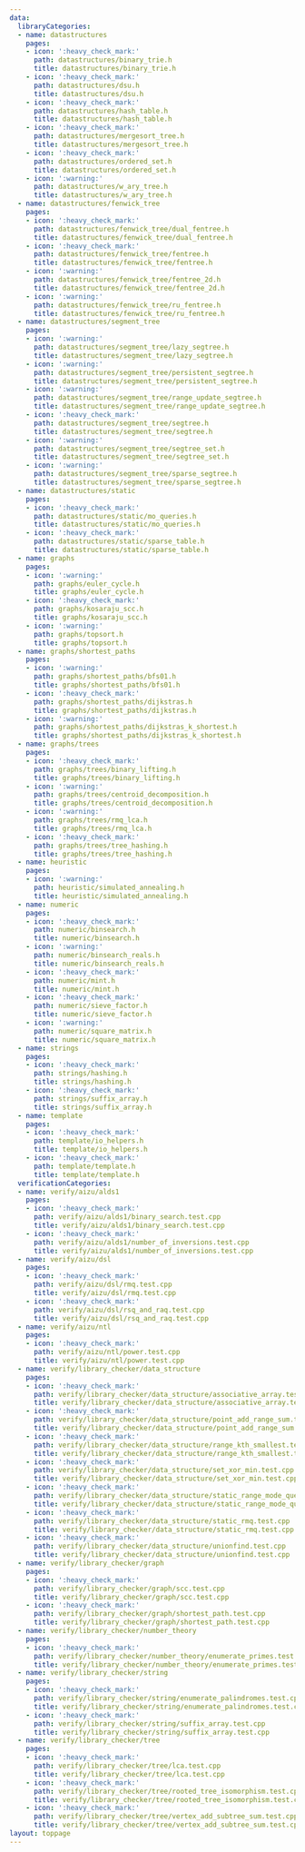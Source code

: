 ```yaml
---
data:
  libraryCategories:
  - name: datastructures
    pages:
    - icon: ':heavy_check_mark:'
      path: datastructures/binary_trie.h
      title: datastructures/binary_trie.h
    - icon: ':heavy_check_mark:'
      path: datastructures/dsu.h
      title: datastructures/dsu.h
    - icon: ':heavy_check_mark:'
      path: datastructures/hash_table.h
      title: datastructures/hash_table.h
    - icon: ':heavy_check_mark:'
      path: datastructures/mergesort_tree.h
      title: datastructures/mergesort_tree.h
    - icon: ':heavy_check_mark:'
      path: datastructures/ordered_set.h
      title: datastructures/ordered_set.h
    - icon: ':warning:'
      path: datastructures/w_ary_tree.h
      title: datastructures/w_ary_tree.h
  - name: datastructures/fenwick_tree
    pages:
    - icon: ':heavy_check_mark:'
      path: datastructures/fenwick_tree/dual_fentree.h
      title: datastructures/fenwick_tree/dual_fentree.h
    - icon: ':heavy_check_mark:'
      path: datastructures/fenwick_tree/fentree.h
      title: datastructures/fenwick_tree/fentree.h
    - icon: ':warning:'
      path: datastructures/fenwick_tree/fentree_2d.h
      title: datastructures/fenwick_tree/fentree_2d.h
    - icon: ':warning:'
      path: datastructures/fenwick_tree/ru_fentree.h
      title: datastructures/fenwick_tree/ru_fentree.h
  - name: datastructures/segment_tree
    pages:
    - icon: ':warning:'
      path: datastructures/segment_tree/lazy_segtree.h
      title: datastructures/segment_tree/lazy_segtree.h
    - icon: ':warning:'
      path: datastructures/segment_tree/persistent_segtree.h
      title: datastructures/segment_tree/persistent_segtree.h
    - icon: ':warning:'
      path: datastructures/segment_tree/range_update_segtree.h
      title: datastructures/segment_tree/range_update_segtree.h
    - icon: ':heavy_check_mark:'
      path: datastructures/segment_tree/segtree.h
      title: datastructures/segment_tree/segtree.h
    - icon: ':warning:'
      path: datastructures/segment_tree/segtree_set.h
      title: datastructures/segment_tree/segtree_set.h
    - icon: ':warning:'
      path: datastructures/segment_tree/sparse_segtree.h
      title: datastructures/segment_tree/sparse_segtree.h
  - name: datastructures/static
    pages:
    - icon: ':heavy_check_mark:'
      path: datastructures/static/mo_queries.h
      title: datastructures/static/mo_queries.h
    - icon: ':heavy_check_mark:'
      path: datastructures/static/sparse_table.h
      title: datastructures/static/sparse_table.h
  - name: graphs
    pages:
    - icon: ':warning:'
      path: graphs/euler_cycle.h
      title: graphs/euler_cycle.h
    - icon: ':heavy_check_mark:'
      path: graphs/kosaraju_scc.h
      title: graphs/kosaraju_scc.h
    - icon: ':warning:'
      path: graphs/topsort.h
      title: graphs/topsort.h
  - name: graphs/shortest_paths
    pages:
    - icon: ':warning:'
      path: graphs/shortest_paths/bfs01.h
      title: graphs/shortest_paths/bfs01.h
    - icon: ':heavy_check_mark:'
      path: graphs/shortest_paths/dijkstras.h
      title: graphs/shortest_paths/dijkstras.h
    - icon: ':warning:'
      path: graphs/shortest_paths/dijkstras_k_shortest.h
      title: graphs/shortest_paths/dijkstras_k_shortest.h
  - name: graphs/trees
    pages:
    - icon: ':heavy_check_mark:'
      path: graphs/trees/binary_lifting.h
      title: graphs/trees/binary_lifting.h
    - icon: ':warning:'
      path: graphs/trees/centroid_decomposition.h
      title: graphs/trees/centroid_decomposition.h
    - icon: ':warning:'
      path: graphs/trees/rmq_lca.h
      title: graphs/trees/rmq_lca.h
    - icon: ':heavy_check_mark:'
      path: graphs/trees/tree_hashing.h
      title: graphs/trees/tree_hashing.h
  - name: heuristic
    pages:
    - icon: ':warning:'
      path: heuristic/simulated_annealing.h
      title: heuristic/simulated_annealing.h
  - name: numeric
    pages:
    - icon: ':heavy_check_mark:'
      path: numeric/binsearch.h
      title: numeric/binsearch.h
    - icon: ':warning:'
      path: numeric/binsearch_reals.h
      title: numeric/binsearch_reals.h
    - icon: ':heavy_check_mark:'
      path: numeric/mint.h
      title: numeric/mint.h
    - icon: ':heavy_check_mark:'
      path: numeric/sieve_factor.h
      title: numeric/sieve_factor.h
    - icon: ':warning:'
      path: numeric/square_matrix.h
      title: numeric/square_matrix.h
  - name: strings
    pages:
    - icon: ':heavy_check_mark:'
      path: strings/hashing.h
      title: strings/hashing.h
    - icon: ':heavy_check_mark:'
      path: strings/suffix_array.h
      title: strings/suffix_array.h
  - name: template
    pages:
    - icon: ':heavy_check_mark:'
      path: template/io_helpers.h
      title: template/io_helpers.h
    - icon: ':heavy_check_mark:'
      path: template/template.h
      title: template/template.h
  verificationCategories:
  - name: verify/aizu/alds1
    pages:
    - icon: ':heavy_check_mark:'
      path: verify/aizu/alds1/binary_search.test.cpp
      title: verify/aizu/alds1/binary_search.test.cpp
    - icon: ':heavy_check_mark:'
      path: verify/aizu/alds1/number_of_inversions.test.cpp
      title: verify/aizu/alds1/number_of_inversions.test.cpp
  - name: verify/aizu/dsl
    pages:
    - icon: ':heavy_check_mark:'
      path: verify/aizu/dsl/rmq.test.cpp
      title: verify/aizu/dsl/rmq.test.cpp
    - icon: ':heavy_check_mark:'
      path: verify/aizu/dsl/rsq_and_raq.test.cpp
      title: verify/aizu/dsl/rsq_and_raq.test.cpp
  - name: verify/aizu/ntl
    pages:
    - icon: ':heavy_check_mark:'
      path: verify/aizu/ntl/power.test.cpp
      title: verify/aizu/ntl/power.test.cpp
  - name: verify/library_checker/data_structure
    pages:
    - icon: ':heavy_check_mark:'
      path: verify/library_checker/data_structure/associative_array.test.cpp
      title: verify/library_checker/data_structure/associative_array.test.cpp
    - icon: ':heavy_check_mark:'
      path: verify/library_checker/data_structure/point_add_range_sum.test.cpp
      title: verify/library_checker/data_structure/point_add_range_sum.test.cpp
    - icon: ':heavy_check_mark:'
      path: verify/library_checker/data_structure/range_kth_smallest.test.cpp
      title: verify/library_checker/data_structure/range_kth_smallest.test.cpp
    - icon: ':heavy_check_mark:'
      path: verify/library_checker/data_structure/set_xor_min.test.cpp
      title: verify/library_checker/data_structure/set_xor_min.test.cpp
    - icon: ':heavy_check_mark:'
      path: verify/library_checker/data_structure/static_range_mode_query.test.cpp
      title: verify/library_checker/data_structure/static_range_mode_query.test.cpp
    - icon: ':heavy_check_mark:'
      path: verify/library_checker/data_structure/static_rmq.test.cpp
      title: verify/library_checker/data_structure/static_rmq.test.cpp
    - icon: ':heavy_check_mark:'
      path: verify/library_checker/data_structure/unionfind.test.cpp
      title: verify/library_checker/data_structure/unionfind.test.cpp
  - name: verify/library_checker/graph
    pages:
    - icon: ':heavy_check_mark:'
      path: verify/library_checker/graph/scc.test.cpp
      title: verify/library_checker/graph/scc.test.cpp
    - icon: ':heavy_check_mark:'
      path: verify/library_checker/graph/shortest_path.test.cpp
      title: verify/library_checker/graph/shortest_path.test.cpp
  - name: verify/library_checker/number_theory
    pages:
    - icon: ':heavy_check_mark:'
      path: verify/library_checker/number_theory/enumerate_primes.test.cpp
      title: verify/library_checker/number_theory/enumerate_primes.test.cpp
  - name: verify/library_checker/string
    pages:
    - icon: ':heavy_check_mark:'
      path: verify/library_checker/string/enumerate_palindromes.test.cpp
      title: verify/library_checker/string/enumerate_palindromes.test.cpp
    - icon: ':heavy_check_mark:'
      path: verify/library_checker/string/suffix_array.test.cpp
      title: verify/library_checker/string/suffix_array.test.cpp
  - name: verify/library_checker/tree
    pages:
    - icon: ':heavy_check_mark:'
      path: verify/library_checker/tree/lca.test.cpp
      title: verify/library_checker/tree/lca.test.cpp
    - icon: ':heavy_check_mark:'
      path: verify/library_checker/tree/rooted_tree_isomorphism.test.cpp
      title: verify/library_checker/tree/rooted_tree_isomorphism.test.cpp
    - icon: ':heavy_check_mark:'
      path: verify/library_checker/tree/vertex_add_subtree_sum.test.cpp
      title: verify/library_checker/tree/vertex_add_subtree_sum.test.cpp
layout: toppage
---
```

